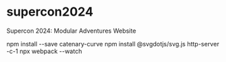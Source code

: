 # supercon2024
Supercon 2024: Modular Adventures Website

npm install --save catenary-curve
npm install @svgdotjs/svg.js
http-server -c-1
npx webpack --watch